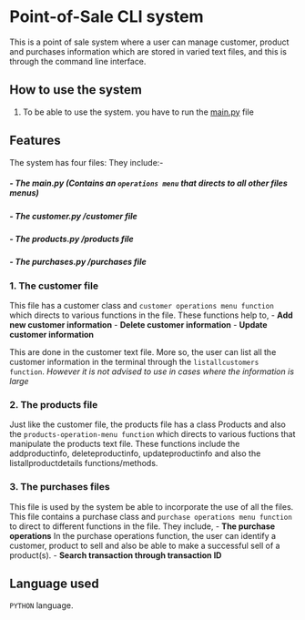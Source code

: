 # Point-of-Sale CLI system

  This is a point of sale system where a user can manage customer, product and purchases information which are stored 
  in varied text files, and this is through the command line interface. 

## How to use the system
1. To be able to use the system. you have to run the [main.py](https://github.com/vicYegon/Point-of-Sale/blob/main/main.py) file

## Features
  The system has four files:
  They include:-
  ##### - The main.py (Contains an `operations menu` that directs to all other files menus)  
  ##### - The customer.py /customer file
  ##### - The products.py /products file
  ##### - The purchases.py /purchases file

### 1. The customer file 
  This file has a customer class and `customer operations menu function` which directs to various functions in the file. 
  These functions help to, 
        - __Add new customer information__ 
        - __Delete customer information__
        - __Update customer information__ 
        
  This are done in the customer text file. 
  More so, the user can list all the customer information in the terminal through the `listallcustomers function`. 
  *However it is not advised to use in cases where the information is large*

### 2. The products file
  Just like the customer file, the products file has a class Products and also the `products-operation-menu function` 
  which directs to various fuctions that manipulate the products text file. These functions include the addproductinfo, 
  deleteproductinfo, updateproductinfo and also the listallproductdetails functions/methods.
  
### 3. The purchases files
  This file is used by the system be able to incorporate the use of all the files. This file contains a purchase class 
  and `purchase operations menu function` to direct to different functions in the file. They include, 
        - __The purchase operations__
        In the purchase operations function, the user can identify a customer, product to sell and also be able to make 
        a successful sell of a product(s). 
        - __Search transaction through transaction ID__ 
 
## Language used
  `PYTHON` language.
  
